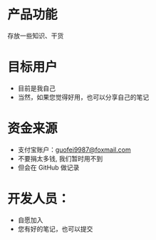 # 产品功能
存放一些知识、干货


# 目标用户
- 目前是我自己
- 当然，如果您觉得好用，也可以分享自己的笔记

# 资金来源
- 支付宝账户：guofei9987@foxmail.com
- 不要捐太多钱, 我们暂时用不到
- 但会在 GitHub 做记录

# 开发人员：
- 自愿加入
- 您有好的笔记，也可以提交
